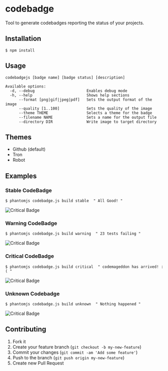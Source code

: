# codebadge

Tool to generate codebadges reporting the status of your projects.

## Installation

    $ npm install

## Usage

```
codebadgejs [badge name] [badge status] [description]

Available options:
  -d, --debug                       Enables debug mode
  -h, --help                        Shows help sections
      --format [png|gif|jpeg|pdf]   Sets the output format of the image
      --quality [1..100]            Sets the quality of the image
      --theme THEME                 Selects a theme for the badge
      --filename NAME               Sets a name for the output file
      --directory DIR               Write image to target directory
```
## Themes

* Github (default)
* Tron
* Robot

## Examples

### Stable CodeBadge

```$ phantomjs codebadge.js build stable  " All Good! "```

![Critical Badge](https://raw.githubusercontent.com/carlos4ndre/codebadge/master/demo/stable-badge.png)

### Warning CodeBadge

```$ phantomjs codebadge.js build warning  " 23 tests failing "```

![Critical Badge](https://raw.githubusercontent.com/carlos4ndre/codebadge/master/demo/warning-badge.png)

### Critical CodeBadge

```$ phantomjs codebadge.js build critical  " codemageddon has arrived! :( "```

![Critical Badge](https://raw.githubusercontent.com/carlos4ndre/codebadge/master/demo/critical-badge.png)

### Unknown Codebadge

```$ phantomjs codebadge.js build unknown  " Nothing happened "```

![Critical Badge](https://raw.githubusercontent.com/carlos4ndre/codebadge/master/demo/unknown-badge.png)

## Contributing

1. Fork it
2. Create your feature branch (`git checkout -b my-new-feature`)
3. Commit your changes (`git commit -am 'Add some feature'`)
4. Push to the branch (`git push origin my-new-feature`)
5. Create new Pull Request
